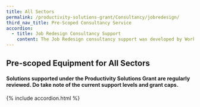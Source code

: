 ```yaml
---
title: All Sectors
permalink: /productivity-solutions-grant/Consultancy/jobredesign/
third_nav_title: Pre-Scoped Consultancy Service
accordion:
  - title: Job Redesign Consultancy Support
    content: The Job Redesign consultancy support was developed by Workforce Singapore (WSG) as part of the existing Productivity Solutions Grant (PSG) to complement and drive both their business and workforce transformation by making job redesign easier.<br/><br/><a href='/productivity-solutions-grant/solutionrepo/solution1735' target='_blank' style='color:#037e8a'>Job Redesign Consultancy - CET Global</a><br/>
---
```


## Pre-scoped Equipment for All Sectors

#### Solutions supported under the Productivity Solutions Grant are regularly reviewed. Do take note of the current support levels and grant caps.

{% include accordion.html %}

